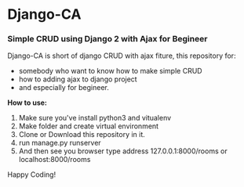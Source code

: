 <h1><strong>Django-CA</strong></h1>
<h3>Simple CRUD using Django 2 with Ajax for Begineer</h3>

Django-CA is short of django CRUD with ajax fiture,
this repository for:
<ul>
<li>somebody who want to know how to make simple CRUD</li>
<li>how to adding ajax to django project</li>
<li>and especially for begineer.</li>
</ul>

<strong>How to use:</strong>
1. Make sure you've install python3 and vitualenv
2. Make folder and create virtual environment
3. Clone or Download this repository in it.
4. run manage.py runserver
5. And then see you browser type address 127.0.0.1:8000/rooms or localhost:8000/rooms

Happy Coding!
